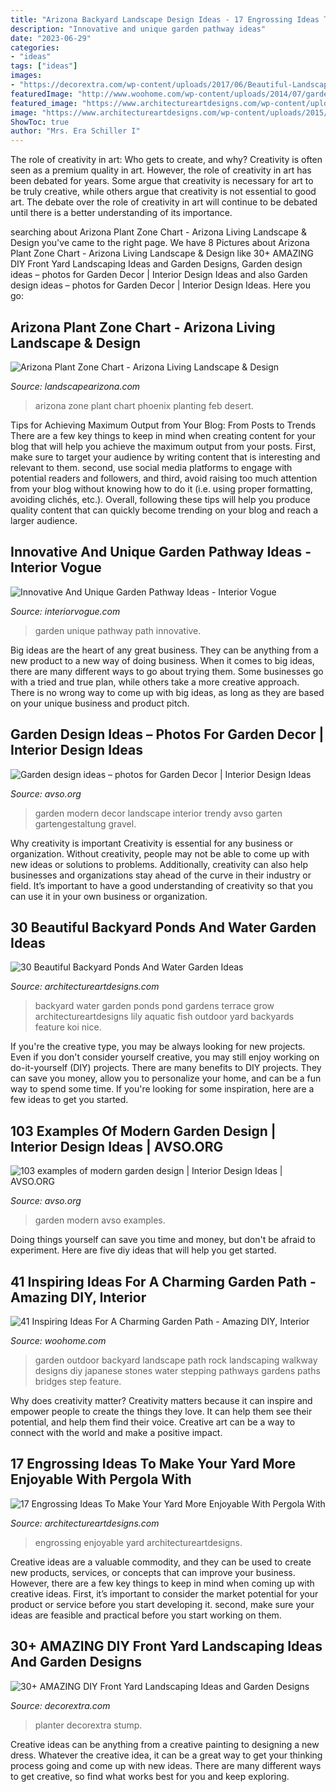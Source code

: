 ```yaml
---
title: "Arizona Backyard Landscape Design Ideas - 17 Engrossing Ideas To Make Your Yard More Enjoyable With Pergola With"
description: "Innovative and unique garden pathway ideas"
date: "2023-06-29"
categories:
- "ideas"
tags: ["ideas"]
images:
- "https://decorextra.com/wp-content/uploads/2017/06/Beautiful-Landscaping-Front-Yard-Landscaping-Ideas-and-projects.jpg"
featuredImage: "http://www.woohome.com/wp-content/uploads/2014/07/garden-walkway-ideas-33.jpg"
featured_image: "https://www.architectureartdesigns.com/wp-content/uploads/2015/08/821.jpg"
image: "https://www.architectureartdesigns.com/wp-content/uploads/2015/08/821.jpg"
ShowToc: true
author: "Mrs. Era Schiller I"
---
```



The role of creativity in art: Who gets to create, and why?
Creativity is often seen as a premium quality in art. However, the role of creativity in art has been debated for years. Some argue that creativity is necessary for art to be truly creative, while others argue that creativity is not essential to good art. The debate over the role of creativity in art will continue to be debated until there is a better understanding of its importance.

	

		
searching about Arizona Plant Zone Chart - Arizona Living Landscape &amp; Design you've came to the right page. We have 8 Pictures about Arizona Plant Zone Chart - Arizona Living Landscape &amp; Design like 30+ AMAZING DIY Front Yard Landscaping Ideas and Garden Designs, Garden design ideas – photos for Garden Decor | Interior Design Ideas and also Garden design ideas – photos for Garden Decor | Interior Design Ideas. Here you go:
		
    
## Arizona Plant Zone Chart - Arizona Living Landscape &amp; Design

<img loading=lazy src="http://www.landscapearizona.com/wp-content/uploads/2011/02/Arizona_Zone_Chart_7-9-300x185.png" onerror="this.onerror=null;this.src='https://tse2.mm.bing.net/th?id=OIP.h3D7sfLkmqxBrpGWRhKS8gHaEk&amp;pid=15.1';" alt="Arizona Plant Zone Chart - Arizona Living Landscape &amp; Design">

_Source: landscapearizona.com_

>arizona zone plant chart phoenix planting feb desert. 

	

Tips for Achieving Maximum Output from Your Blog: From Posts to Trends
There are a few key things to keep in mind when creating content for your blog that will help you achieve the maximum output from your posts. First, make sure to target your audience by writing content that is interesting and relevant to them. second, use social media platforms to engage with potential readers and followers, and third, avoid raising too much attention from your blog without knowing how to do it (i.e. using proper formatting, avoiding clichés, etc.). Overall, following these tips will help you produce quality content that can quickly become trending on your blog and reach a larger audience.

    
## Innovative And Unique Garden Pathway Ideas - Interior Vogue

<img loading=lazy src="http://interiorvogue.com/wp-content/uploads/2016/04/garden_path.jpg" onerror="this.onerror=null;this.src='https://tse1.mm.bing.net/th?id=OIP.StMjBRpscZt67M8AwAzN9QHaLH&amp;pid=15.1';" alt="Innovative And Unique Garden Pathway Ideas - Interior Vogue">

_Source: interiorvogue.com_

>garden unique pathway path innovative. 

	

Big ideas are the heart of any great business. They can be anything from a new product to a new way of doing business. When it comes to big ideas, there are many different ways to go about trying them. Some businesses go with a tried and true plan, while others take a more creative approach. There is no wrong way to come up with big ideas, as long as they are based on your unique business and product pitch.

    
## Garden Design Ideas – Photos For Garden Decor | Interior Design Ideas

<img loading=lazy src="http://www.avso.org/wp-content/uploads/2014/11/garden-design-ideas-photos-for-garden-decor-1415699180.jpg" onerror="this.onerror=null;this.src='https://tse3.mm.bing.net/th?id=OIP.0lhPYSelw8ca63hxsNxl4AHaLG&amp;pid=15.1';" alt="Garden design ideas – photos for Garden Decor | Interior Design Ideas">

_Source: avso.org_

>garden modern decor landscape interior trendy avso garten gartengestaltung gravel. 

	

Why creativity is important
Creativity is essential for any business or organization. Without creativity, people may not be able to come up with new ideas or solutions to problems. Additionally, creativity can also help businesses and organizations stay ahead of the curve in their industry or field. It’s important to have a good understanding of creativity so that you can use it in your own business or organization.

    
## 30 Beautiful Backyard Ponds And Water Garden Ideas

<img loading=lazy src="http://www.architectureartdesigns.com/wp-content/uploads/2013/04/Backyard-ArchitectureArtDesigns-28.jpg" onerror="this.onerror=null;this.src='https://tse4.mm.bing.net/th?id=OIP.y-M27K5KNthjwuwB-IoL-QHaJQ&amp;pid=15.1';" alt="30 Beautiful Backyard Ponds And Water Garden Ideas">

_Source: architectureartdesigns.com_

>backyard water garden ponds pond gardens terrace grow architectureartdesigns lily aquatic fish outdoor yard backyards feature koi nice. 

	

If you're the creative type, you may be always looking for new projects. Even if you don't consider yourself creative, you may still enjoy working on do-it-yourself (DIY) projects. There are many benefits to DIY projects. They can save you money, allow you to personalize your home, and can be a fun way to spend some time. If you're looking for some inspiration, here are a few ideas to get you started.

    
## 103 Examples Of Modern Garden Design | Interior Design Ideas | AVSO.ORG

<img loading=lazy src="https://www.avso.org/wp-content/uploads/2014/11/103-examples-of-modern-garden-design-1415782488.jpg" onerror="this.onerror=null;this.src='https://tse2.mm.bing.net/th?id=OIP.3n8p7PY_mDm5hHCRr13KAwHaK6&amp;pid=15.1';" alt="103 examples of modern garden design | Interior Design Ideas | AVSO.ORG">

_Source: avso.org_

>garden modern avso examples. 

	

Doing things yourself can save you time and money, but don't be afraid to experiment. Here are five diy ideas that will help you get started.

    
## 41 Inspiring Ideas For A Charming Garden Path - Amazing DIY, Interior

<img loading=lazy src="http://www.woohome.com/wp-content/uploads/2014/07/garden-walkway-ideas-33.jpg" onerror="this.onerror=null;this.src='https://tse3.mm.bing.net/th?id=OIP.n-OLG910pYqGDAq3mIBqewHaJR&amp;pid=15.1';" alt="41 Inspiring Ideas For A Charming Garden Path - Amazing DIY, Interior">

_Source: woohome.com_

>garden outdoor backyard landscape path rock landscaping walkway designs diy japanese stones water stepping pathways gardens paths bridges step feature. 

	

Why does creativity matter?
Creativity matters because it can inspire and empower people to create the things they love. It can help them see their potential, and help them find their voice. Creative art can be a way to connect with the world and make a positive impact.

    
## 17 Engrossing Ideas To Make Your Yard More Enjoyable With Pergola With

<img loading=lazy src="https://www.architectureartdesigns.com/wp-content/uploads/2015/08/821.jpg" onerror="this.onerror=null;this.src='https://tse1.mm.bing.net/th?id=OIP.Io_ICXMQaS3-oTW08amo3QHaGu&amp;pid=15.1';" alt="17 Engrossing Ideas To Make Your Yard More Enjoyable With Pergola With">

_Source: architectureartdesigns.com_

>engrossing enjoyable yard architectureartdesigns. 

	

Creative ideas are a valuable commodity, and they can be used to create new products, services, or concepts that can improve your business. However, there are a few key things to keep in mind when coming up with creative ideas. First, it’s important to consider the market potential for your product or service before you start developing it. second, make sure your ideas are feasible and practical before you start working on them.

    
## 30+ AMAZING DIY Front Yard Landscaping Ideas And Garden Designs

<img loading=lazy src="https://decorextra.com/wp-content/uploads/2017/06/Beautiful-Landscaping-Front-Yard-Landscaping-Ideas-and-projects.jpg" onerror="this.onerror=null;this.src='https://tse3.mm.bing.net/th?id=OIP.w6qVqn4k2tcCK6XJJGt72gHaLG&amp;pid=15.1';" alt="30+ AMAZING DIY Front Yard Landscaping Ideas and Garden Designs">

_Source: decorextra.com_

>planter decorextra stump. 

	

Creative ideas can be anything from a creative painting to designing a new dress. Whatever the creative idea, it can be a great way to get your thinking process going and come up with new ideas. There are many different ways to get creative, so find what works best for you and keep exploring.

